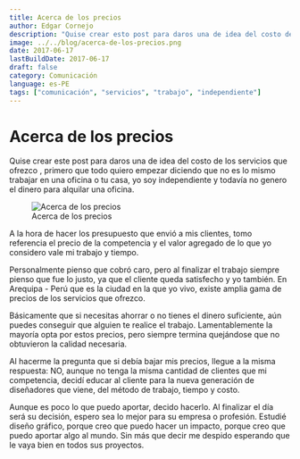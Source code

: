 ```yaml
---
title: Acerca de los precios
author: Edgar Cornejo
description: "Quise crear esto post para daros una de idea del costo de los servicios que ofrezco , primero que todo quiere empezar diciendo que no es lo mismo trabajar en una oficina o tu casa, yo soy independiente y todavía no genero el dinero para alquilar una oficina."
image: ../../blog/acerca-de-los-precios.png
date: 2017-06-17
lastBuildDate: 2017-06-17
draft: false
category: Comunicación
language: es-PE
tags: ["comunicación", "servicios", "trabajo", "independiente"]
---
```


# Acerca de los precios

Quise crear este post para daros una de idea del costo de los servicios que ofrezco , primero que todo quiero empezar diciendo que no es lo mismo trabajar en una oficina o tu casa, yo soy independiente y todavía no genero el dinero para alquilar una oficina.

<figure>
  <img src="../../blog/acerca-de-los-precios.png" alt="Acerca de los precios"/>
  <figcaption>Acerca de los precios</figcaption>
</figure>


A la hora de hacer los presupuesto que envió a mis clientes, tomo referencia el precio de la competencia y el valor agregado de lo que yo considero vale mi trabajo y tiempo.

Personalmente pienso que cobró caro, pero al finalizar el trabajo siempre pienso que fue lo justo, ya que el cliente queda satisfecho y yo también. En Arequipa - Perú que es la ciudad en la que yo vivo, existe amplia gama de precios de los servicios que ofrezco.

Básicamente que si necesitas ahorrar o no tienes el dinero suficiente, aún puedes conseguir que alguien te realice el trabajo. Lamentablemente la mayoría opta por estos precios, pero siempre termina quejándose que no obtuvieron la calidad necesaria.

Al hacerme la pregunta que si debía bajar mis precios, llegue a la misma respuesta: NO, aunque no tenga la misma cantidad de clientes que mi competencia, decidí educar al cliente para la nueva generación de diseñadores que viene, del método de trabajo, tiempo y costo.

Aunque es poco lo que puedo aportar, decido hacerlo. Al finalizar el día será su decisión, espero sea lo mejor para su empresa o profesión. Estudié diseño gráfico, porque creo que puedo hacer un impacto, porque creo que puedo aportar algo al mundo. Sin más que decir me despido esperando que le vaya bien en todos sus proyectos.
